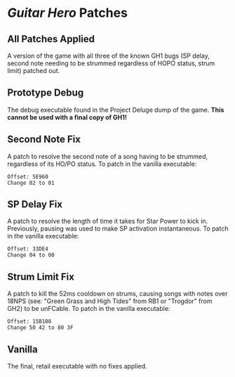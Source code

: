 # *Guitar Hero* Patches

## All Patches Applied
A version of the game with all three of the known GH1 bugs (SP delay, second note needing to be strummed regardless of HOPO status, strum limit) patched out.

## Prototype Debug
The debug executable found in the Project Deluge dump of the game. **This cannot be used with a final copy of GH1!**

## Second Note Fix
A patch to resolve the second note of a song having to be strummed, regardless of its HO/PO status. To patch in the vanilla executable:
```
Offset: 5E960
Change 02 to 01
```

## SP Delay Fix
A patch to resolve the length of time it takes for Star Power to kick in. Previously, pausing was used to make SP activation instantaneous. To patch in the vanilla executable:
```
Offset: 33DE4
Change 04 to 00
```

## Strum Limit Fix
A patch to kill the 52ms cooldown on strums, causing songs with notes over 18NPS (see: "Green Grass and High Tides" from RB1 or "Trogdor" from GH2) to be unFCable. To patch in the vanilla executable:
```
Offset: 15B108
Change 50 42 to 80 3F
```

## Vanilla
The final, retail executable with no fixes applied.
